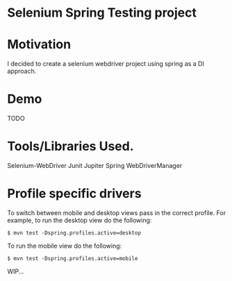 # Selenium Spring Testing project

# Motivation
I decided to create a selenium webdriver project using spring as a DI approach.

# Demo

TODO

# Tools/Libraries Used.

Selenium-WebDriver
Junit Jupiter
Spring
WebDriverManager

# Profile specific drivers
To switch between mobile and desktop views pass in the correct profile.
For example, to run the desktop view do the following:

```console
$ mvn test -Dspring.profiles.active=desktop
```

To run the mobile view do the following:

```console
$ mvn test -Dspring.profiles.active=mobile
```

WIP...

